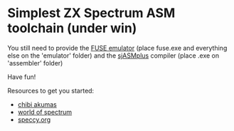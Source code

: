 # Simplest ZX Spectrum ASM toolchain (under win)

You still need to provide the [FUSE emulator](http://fuse-emulator.sourceforge.net/#Download) (place fuse.exe and everything else on the 'emulator' folder) and the [sjASMplus](https://github.com/sjasmplus/sjasmplus) compiler (place .exe on 'assembler' folder)

Have fun!

Resources to get you started:

- [chibi akumas](https://www.chibiakumas.com/)
- [world of spectrum](https://worldofspectrum.org/)
- [speccy.org](https://www.speccy.org/)
